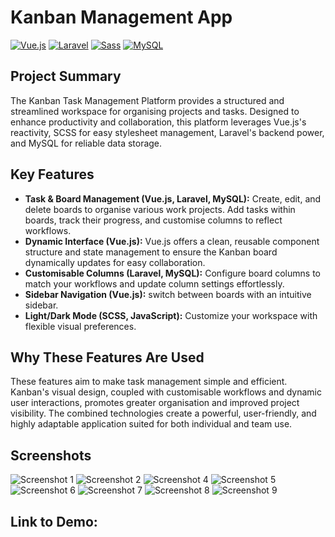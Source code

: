 # Kanban Management App

[![Vue.js](https://img.shields.io/badge/-Vue.js-4FC08D?style=flat-square&logo=vue.js&logoColor=white)](https://vuejs.org)
[![Laravel](https://img.shields.io/badge/-Laravel-FF2D20?style=flat-square&logo=laravel&logoColor=white)](https://laravel.com)
[![Sass](https://img.shields.io/badge/-Sass-CC6699?style=flat-square&logo=sass&logoColor=white)](https://sass-lang.com)
[![MySQL](https://img.shields.io/badge/-MySQL-4479A1?style=flat-square&logo=mysql&logoColor=white)](https://www.mysql.com)

## Project Summary

The Kanban Task Management Platform provides a structured and streamlined workspace for organising projects and tasks. Designed to enhance productivity and collaboration, this platform leverages Vue.js's reactivity,  SCSS for easy stylesheet management, Laravel's backend power, and MySQL for reliable data storage.

## Key Features 

* **Task & Board Management (Vue.js, Laravel, MySQL):** Create, edit, and delete boards to organise various work projects. Add tasks within boards, track their progress, and customise columns to reflect workflows.
* **Dynamic Interface (Vue.js):** Vue.js offers a clean, reusable component structure and state management to ensure the Kanban board dynamically updates for easy collaboration.
* **Customisable Columns (Laravel, MySQL):** Configure board columns to match your workflows and update column settings effortlessly.
* **Sidebar Navigation (Vue.js):** switch between boards with an intuitive sidebar.
* **Light/Dark Mode (SCSS, JavaScript):** Customize your workspace with flexible visual preferences.


## Why These Features Are Used

These features aim to make task management simple and efficient. Kanban's visual design, coupled with customisable workflows and dynamic user interactions, promotes greater organisation and improved project visibility.  The combined technologies create a powerful, user-friendly, and highly adaptable application suited for both individual and team use.

## Screenshots
![Screenshot 1](./screenshots/kanban1.png)
![Screenshot 2](./screenshots/kanban2.png)
![Screenshot 4](./screenshots/kanban4.png)
![Screenshot 5](./screenshots/kanban5.png)
![Screenshot 6](./screenshots/kanban6.png)
![Screenshot 7](./screenshots/kanban7.png)
![Screenshot 8](./screenshots/kanban8.png)
![Screenshot 9](./screenshots/kanban9.png)

## Link to Demo: 

